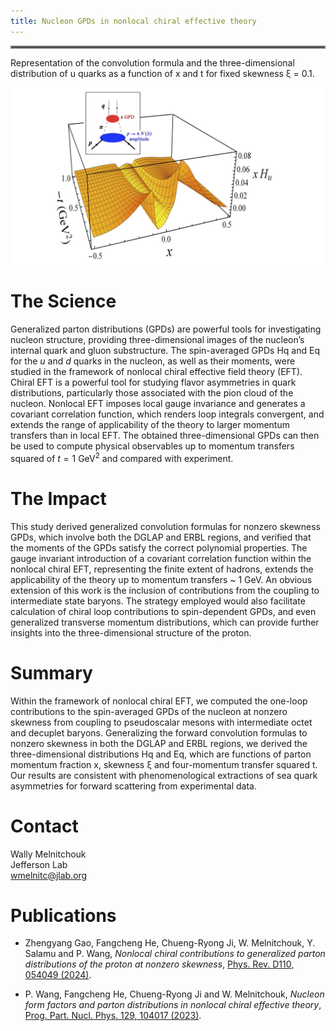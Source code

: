 ```yaml
---
title: Nucleon GPDs in nonlocal chiral effective theory
---
```

<hr style="border:2px solid gray">


Representation of the convolution formula and the three-dimensional distribution of u quarks as a function of x and t for fixed skewness ξ = 0.1.

![image](/highlights/images/0006.jpg)


# The Science
Generalized parton distributions (GPDs) are powerful tools for investigating nucleon structure, providing three-dimensional images of the nucleon’s internal quark and gluon substructure. The spin-averaged GPDs Hq and Eq for the $u$ and $d$ quarks in the nucleon, as well as their moments, were studied in the framework of nonlocal chiral effective field theory (EFT). Chiral EFT is a powerful tool for studying flavor asymmetries in quark distributions, particularly those associated with the pion cloud of the nucleon. Nonlocal EFT imposes local gauge invariance and generates a covariant correlation function, which renders loop integrals convergent, and extends the range of applicability of the theory to larger momentum transfers than in local EFT. The obtained three-dimensional GPDs can then be used to compute physical observables up to momentum transfers squared of $t = 1$ GeV$^2$ and compared with experiment.
# The Impact
This study derived generalized convolution formulas for nonzero skewness GPDs, which involve both the DGLAP and ERBL regions, and verified that the moments of the GPDs satisfy the correct polynomial properties. The gauge invariant introduction of a covariant correlation function within the nonlocal chiral EFT, representing the finite extent of hadrons, extends the applicability of the theory up to momentum transfers ~ 1 GeV. An obvious extension of this work is the inclusion of contributions from the coupling to intermediate state baryons. The strategy employed would also facilitate calculation of chiral loop contributions to spin-dependent GPDs, and even generalized transverse momentum distributions, which can provide further insights into the three-dimensional structure of the proton.

# Summary
Within the framework of nonlocal chiral EFT, we computed the one-loop contributions to the spin-averaged GPDs of the nucleon at nonzero skewness from coupling to pseudoscalar mesons with intermediate octet and decuplet baryons. Generalizing the forward convolution formulas to nonzero skewness in both the DGLAP and ERBL regions, we derived the three-dimensional distributions Hq and Eq, which are functions of parton momentum fraction x, skewness ξ  and four-momentum transfer squared t. Our results are consistent with phenomenological extractions of sea quark asymmetries for forward scattering from experimental data.



# Contact
Wally Melnitchouk <br />
Jefferson Lab <br />
[wmelnitc@jlab.org](mailto:pshana@mit.edu])

# Publications

- Zhengyang Gao, Fangcheng He, Chueng-Ryong Ji, W. Melnitchouk, Y. Salamu and P. Wang,
*Nonlocal chiral contributions to generalized parton distributions of the proton at nonzero skewness*, 
[Phys. Rev. D110, 054049 (2024)](https://inspirehep.net/literature/2098181).

- P. Wang, Fangcheng He, Chueng-Ryong Ji and W. Melnitchouk, 
*Nucleon form factors and parton distributions in nonlocal chiral effective theory*,
[Prog. Part. Nucl. Phys. 129, 104017 (2023)](https://inspirehep.net/literature/2098181).



